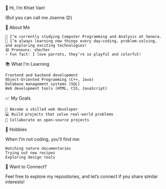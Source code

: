 👋 Hi, I’m Khiet Van!

(But you can call me Joanne 😊)

👀 About Me

    🌱 I’m currently studying Computer Programming and Analysis at Seneca.
    👀 I’m always learning new things every day—coding, problem-solving, and exploring exciting technologies!
    😄 Pronouns: she/her
    ⚡ Fun fact: I love parrots, they’re so playful and colorful!

📚 What I’m Learning

    Frontend and backend development
    Object-Oriented Programming (C++, Java)
    Database management systems (SQL)
    Web development tools (HTML, CSS, JavaScript)

📈 My Goals

    🌟 Become a skilled web developer
    💻 Build projects that solve real-world problems
    🔗 Collaborate on open-source projects

🎨 Hobbies

When I’m not coding, you’ll find me:

    Watching nature documentaries
    Trying out new recipes
    Exploring design tools

🎉 Want to Connect?

Feel free to explore my repositories, and let’s connect if you share similar interests!

<!---
khietvan123/khietvan123 is a ✨ special ✨ repository because its `README.md` (this file) appears on your GitHub profile.
You can click the Preview link to take a look at your changes.
--->
